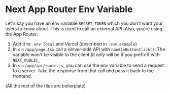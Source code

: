 # Next App Router Env Variable

Let's say you have an env variable `SECRET_TOKEN` which you don't want your
users to know about. This is used to call an external API. Also, you're using
the App Router.

1. Add it to `.env.local` and Vercel (described in `.env.example`)
2. In `src/app/page.tsx` call a server-side API with `handleButtonClick()`. The
   variable won't be visible to the client (it only will be if you prefix it with
   `NEXT_PUBLIC_`
3. In `src/app/api/route.js`, you can use the env variable to send a request to
   a server. Take the response from that call and pass it back to the frontend.

(All the rest of the files are boilerplate)
